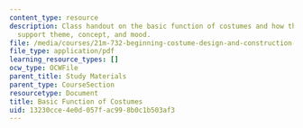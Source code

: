 ```yaml
---
content_type: resource
description: Class handout on the basic function of costumes and how the costumes
  support theme, concept, and mood.
file: /media/courses/21m-732-beginning-costume-design-and-construction-fall-2008/13230cce4e0d057fac998b0c1b503af3_costumes.pdf
file_type: application/pdf
learning_resource_types: []
ocw_type: OCWFile
parent_title: Study Materials
parent_type: CourseSection
resourcetype: Document
title: Basic Function of Costumes
uid: 13230cce-4e0d-057f-ac99-8b0c1b503af3
---
```

